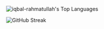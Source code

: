 ![iqbal-rahmatullah's Top Languages](https://github-readme-stats.vercel.app/api/top-langs/?username=iqbal-rahmatullah&theme=blueberry&show_icons=true&hide_border=false&layout=compact&hide=css,scss,html)

![GitHub Streak](https://nirzak-streak-stats.vercel.app?user=iqbal-rahmatullah&theme=aura&date_format=j%20M%5B%20Y%5D)
